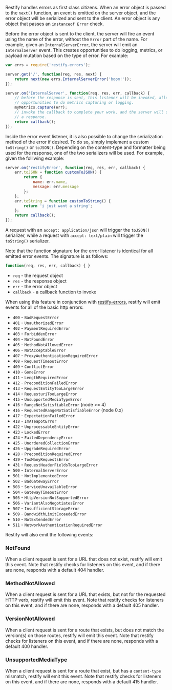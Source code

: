 Restify handles errors as first class citizens. When an error object is passed
to the `next()` function, an event is emitted on the server object, and the
error object will be serialized and sent to the client. An error object is any
object that passes an `instanceof Error` check.

Before the error object is sent to the client, the server will fire an event
using the name of the error, without the `Error` part of the name. For example,
given an `InternalServerError`, the server will emit an `InternalServer` event.
This creates opportunities to do logging, metrics, or payload mutation based on
the type of error. For example:

```js
var errs = require('restify-errors');

server.get('/', function(req, res, next) {
    return next(new errs.InternalServerError('boom!'));
});

server.on('InternalServer', function(req, res, err, callback) {
    // before the response is sent, this listener will be invoked, allowing
    // opportunities to do metrics capturing or logging.
    myMetrics.capture(err);
    // invoke the callback to complete your work, and the server will send out
    // a response.
    return callback();
});
```

Inside the error event listener, it is also possible to change the serialization
method of the error if desired. To do so, simply implement a custom
`toString()` or `toJSON()`. Depending on the content-type and formatter being
used for the response, one of the two serializers will be used. For example,
given the folllwing example:

```js
server.on('restifyError', function(req, res, err, callback) {
    err.toJSON = function customToJSON() {
        return {
            name: err.name,
            message: err.message
        };
    };
    err.toString = function customToString() {
        return 'i just want a string';
    };
    return callback();
});
```

A request with an `accept: application/json` will trigger the `toJSON()`
serializer, while a request with `accept: text/plain` will trigger the
`toString()` serializer.

Note that the function signature for the error listener is identical for all
emitted error events. The signature is as follows:

```js
function(req, res, err, callback) { }
```

* `req` - the request object
* `res` - the response object
* `err` - the error object
* `callback` - a callback function to invoke


When using this feature in conjunction with
[restify-errors](https://github.com/restify/errors), restify will emit events
for all of the basic http errors:

* `400` - `BadRequestError`
* `401` - `UnauthorizedError`
* `402` - `PaymentRequiredError`
* `403` - `ForbiddenError`
* `404` - `NotFoundError`
* `405` - `MethodNotAllowedError`
* `406` - `NotAcceptableError`
* `407` - `ProxyAuthenticationRequiredError`
* `408` - `RequestTimeoutError`
* `409` - `ConflictError`
* `410` - `GoneError`
* `411` - `LengthRequiredError`
* `412` - `PreconditionFailedError`
* `413` - `RequestEntityTooLargeError`
* `414` - `RequesturiTooLargeError`
* `415` - `UnsupportedMediaTypeError`
* `416` - `RangeNotSatisfiableError` (node >= 4)
* `416` - `RequestedRangeNotSatisfiableError` (node 0.x)
* `417` - `ExpectationFailedError`
* `418` - `ImATeapotError`
* `422` - `UnprocessableEntityError`
* `423` - `LockedError`
* `424` - `FailedDependencyError`
* `425` - `UnorderedCollectionError`
* `426` - `UpgradeRequiredError`
* `428` - `PreconditionRequiredError`
* `429` - `TooManyRequestsError`
* `431` - `RequestHeaderFieldsTooLargeError`
* `500` - `InternalServerError`
* `501` - `NotImplementedError`
* `502` - `BadGatewayError`
* `503` - `ServiceUnavailableError`
* `504` - `GatewayTimeoutError`
* `505` - `HttpVersionNotSupportedError`
* `506` - `VariantAlsoNegotiatesError`
* `507` - `InsufficientStorageError`
* `509` - `BandwidthLimitExceededError`
* `510` - `NotExtendedError`
* `511` - `NetworkAuthenticationRequiredError`


Restify will also emit the following events:

### NotFound

When a client request is sent for a URL that does not exist, restify
will emit this event. Note that restify checks for listeners on this
event, and if there are none, responds with a default 404 handler.

### MethodNotAllowed

When a client request is sent for a URL that exists, but not for the requested
HTTP verb, restify will emit this event. Note that restify checks for listeners
on this event, and if there are none, responds with a default 405 handler.

### VersionNotAllowed

When a client request is sent for a route that exists, but does not
match the version(s) on those routes, restify will emit this
event. Note that restify checks for listeners on this event, and if
there are none, responds with a default 400 handler.

### UnsupportedMediaType

When a client request is sent for a route that exist, but has a `content-type`
mismatch, restify will emit this event. Note that restify checks for listeners
on this event, and if there are none, responds with a default 415 handler.